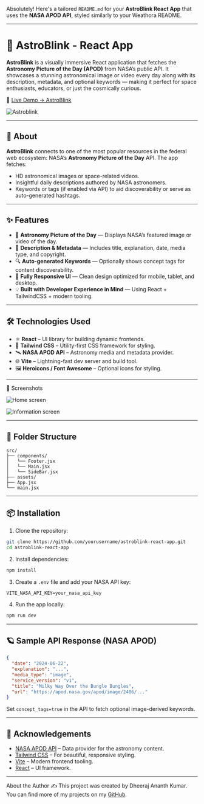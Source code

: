 Absolutely! Here's a tailored `README.md` for your **AstroBlink React App** that uses the **NASA APOD API**, styled similarly to your Weathora README.

---

# 🌌 AstroBlink - React App

**AstroBlink** is a visually immersive React application that fetches the **Astronomy Picture of the Day (APOD)** from NASA’s public API. It showcases a stunning astronomical image or video every day along with its description, metadata, and optional keywords — making it perfect for space enthusiasts, educators, or just the cosmically curious.

🚀 [Live Demo → AstroBlink](https://astroblink-react-app.vercel.app/)



![Astroblink](https://github.com/user-attachments/assets/7b0e5c55-2404-47ac-903f-035e12117e3d)


---

## 📖 About

**AstroBlink** connects to one of the most popular resources in the federal web ecosystem: NASA’s **Astronomy Picture of the Day** API. The app fetches:

* HD astronomical images or space-related videos.
* Insightful daily descriptions authored by NASA astronomers.
* Keywords or tags (if enabled via API) to aid discoverability or serve as auto-generated hashtags.

---

## ✨ Features

* 🌠 **Astronomy Picture of the Day** — Displays NASA’s featured image or video of the day.
* 📜 **Description & Metadata** — Includes title, explanation, date, media type, and copyright.
* 🔍 **Auto-generated Keywords** — Optionally shows concept tags for content discoverability.
* 📱 **Fully Responsive UI** — Clean design optimized for mobile, tablet, and desktop.
* 💡 **Built with Developer Experience in Mind** — Using React + TailwindCSS + modern tooling.

---

## 🛠️ Technologies Used

* ⚛️ **React** – UI library for building dynamic frontends.
* 💨 **Tailwind CSS** – Utility-first CSS framework for styling.
* 🛰️ **NASA APOD API** – Astronomy media and metadata provider.
* 🌐 **Vite** – Lightning-fast dev server and build tool.
* 🖼️ **Heroicons / Font Awesome** – Optional icons for styling.

---

📸 Screenshots

![Home screen](https://github.com/user-attachments/assets/9d5fb2a4-7964-462b-9ead-5e8c993d45da)

![Information screen](https://github.com/user-attachments/assets/4f54230d-e2bf-4c43-9a64-c6528f6a59d4)

---

## 📁 Folder Structure

```
src/
├── components/
│   └── Footer.jsx
│   └── Main.jsx
│   └── SideBar.jsx
├── assets/
├── App.jsx
└── main.jsx
```

---

## 📦 Installation

1. Clone the repository:

```bash
git clone https://github.com/yourusername/astroblink-react-app.git
cd astroblink-react-app
```

2. Install dependencies:

```bash
npm install
```

3. Create a `.env` file and add your NASA API key:

```env
VITE_NASA_API_KEY=your_nasa_api_key
```

4. Run the app locally:

```bash
npm run dev
```

---

## 🪐 Sample API Response (NASA APOD)

```json
{
  "date": "2024-06-22",
  "explanation": "...",
  "media_type": "image",
  "service_version": "v1",
  "title": "Milky Way Over the Bungle Bungles",
  "url": "https://apod.nasa.gov/apod/image/2406/..."
}
```

Set `concept_tags=true` in the API to fetch optional image-derived keywords.

---

## 🙏 Acknowledgements

* [NASA APOD API](https://api.nasa.gov/) – Data provider for the astronomy content.
* [Tailwind CSS](https://tailwindcss.com/) – For beautiful, responsive styling.
* [Vite](https://vitejs.dev/) – Modern frontend tooling.
* [React](https://reactjs.org/) – UI framework.

---
About the Author ✍️
This project was created by Dheeraj Ananth Kumar. You can find more of my projects on my [GitHub](https://github.com/DheerajAnanthKumar).
